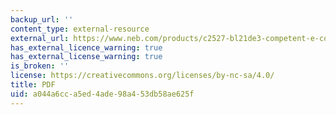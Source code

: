 ```yaml
---
backup_url: ''
content_type: external-resource
external_url: https://www.neb.com/products/c2527-bl21de3-competent-e-coli#Protocols,%20Manuals%20&%20Usage
has_external_licence_warning: true
has_external_license_warning: true
is_broken: ''
license: https://creativecommons.org/licenses/by-nc-sa/4.0/
title: PDF
uid: a044a6cc-a5ed-4ade-98a4-53db58ae625f
---
```

